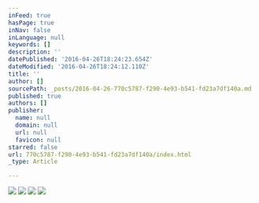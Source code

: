 ```yaml
---
inFeed: true
hasPage: true
inNav: false
inLanguage: null
keywords: []
description: ''
datePublished: '2016-04-26T18:24:23.654Z'
dateModified: '2016-04-26T18:24:12.110Z'
title: ''
author: []
sourcePath: _posts/2016-04-26-770c5787-f290-4e93-b541-fd23a7df140a.md
published: true
authors: []
publisher:
  name: null
  domain: null
  url: null
  favicon: null
starred: false
url: 770c5787-f290-4e93-b541-fd23a7df140a/index.html
_type: Article

---
```

![](https://the-grid-user-content.s3-us-west-2.amazonaws.com/7242d732-4c2c-4db3-95d7-5a4908ec89ef.jpg)
![](https://the-grid-user-content.s3-us-west-2.amazonaws.com/69dcf886-32eb-41f0-8d76-fdb1be77365b.jpg)
![](https://the-grid-user-content.s3-us-west-2.amazonaws.com/fc08db2b-8039-4215-b2c3-1d6d8db3f9e6.jpg)
![](https://the-grid-user-content.s3-us-west-2.amazonaws.com/13d91370-a853-47d4-a153-2837ff930a3e.jpg)